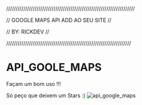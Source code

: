 ////////////////////////////////////////////////////////////////////

//                GOOGLE MAPS API ADD AO SEU SITE             //

//                        BY: RICKDEV                        //

//////////////////////////////////////////////////////////////////



# API_GOOLE_MAPS

Façam um bom uso !!!

Só peço que deixem um Stars  :)
![api_google_maps](https://user-images.githubusercontent.com/107133668/174952712-0995ddc4-f2f0-4bba-8e23-b6db8d439b14.png)
